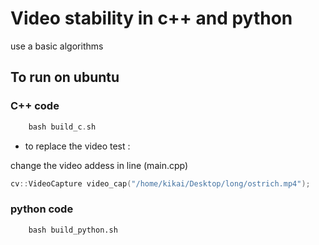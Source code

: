 # Video stability in c++ and python

use a basic algorithms

## To run on ubuntu

### C++  code
```c++
    bash build_c.sh
```
+ to replace the video test :

change the video addess in line (main.cpp)
```c++
cv::VideoCapture video_cap("/home/kikai/Desktop/long/ostrich.mp4");
```
### python  code
```python
    bash build_python.sh
```




